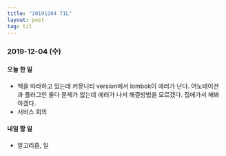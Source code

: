 ```yaml
---
title: "20191204 TIL"
layout: post
tag: til
---
```


### 2019-12-04 (수)
#### 오늘 한 일  
- 책을 따라하고 있는데 커뮤니티 version에서 lombok이 에러가 난다. 어노테이션과 플러그인 둘다 문제가 없는데 에러가 나서 해결방법을 모르겠다. 집에가서 해봐야겠다.
- 서비스 회의

#### 내일 할 일
- 알고리즘, 일


